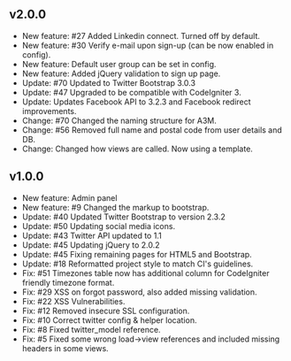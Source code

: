 ## v2.0.0
* New feature: #27 Added Linkedin connect. Turned off by default.
* New feature: #30 Verify e-mail upon sign-up (can be now enabled in config).
* New feature: Default user group can be set in config.
* New feature: Added jQuery validation to sign up page.
* Update: #70 Updated to Twitter Bootstrap 3.0.3
* Update: #47 Upgraded to be compatible with CodeIgniter 3.
* Update: Updates Facebook API to 3.2.3 and Facebook redirect improvements.
* Change: #70 Changed the naming structure for A3M.
* Change: #56 Removed full name and postal code from user details and DB.
* Change: Changed how views are called. Now using a template.

## v1.0.0
* New feature: Admin panel
* New feature: #9 Changed the markup to bootstrap.
* Update: #40 Updated Twitter Bootstrap to version 2.3.2
* Update: #50 Updating social media icons.
* Update: #43 Twitter API updated to 1.1
* Update: #45 Updating jQuery to 2.0.2
* Update: #45 Fixing remaining pages for HTML5 and Bootstrap.
* Update: #18 Reformatted project style to match CI's guidelines.
* Fix: #51 Timezones table now has additional column for CodeIgniter friendly timezone format.
* Fix: #29 XSS on forgot password, also added missing validation.
* Fix: #22 XSS Vulnerabilities.
* Fix: #12 Removed insecure SSL configuration.
* Fix: #10 Correct twitter config & helper location.
* Fix: #8 Fixed twitter_model reference.
* Fix: #5 Fixed some wrong load->view references and included missing headers in some views.